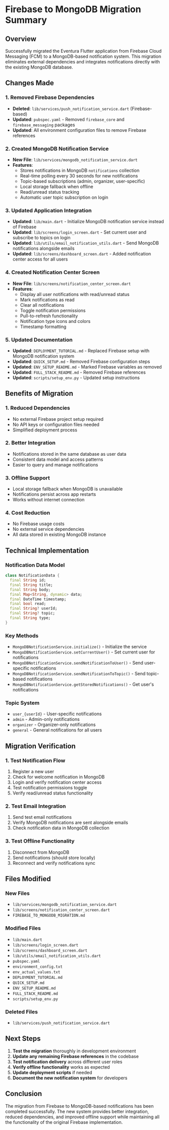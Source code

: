 # Firebase to MongoDB Migration Summary

## Overview
Successfully migrated the Eventura Flutter application from Firebase Cloud Messaging (FCM) to a MongoDB-based notification system. This migration eliminates external dependencies and integrates notifications directly with the existing MongoDB database.

## Changes Made

### 1. Removed Firebase Dependencies
- **Deleted**: `lib/services/push_notification_service.dart` (Firebase-based)
- **Updated**: `pubspec.yaml` - Removed `firebase_core` and `firebase_messaging` packages
- **Updated**: All environment configuration files to remove Firebase references

### 2. Created MongoDB Notification Service
- **New File**: `lib/services/mongodb_notification_service.dart`
- **Features**:
  - Stores notifications in MongoDB `notifications` collection
  - Real-time polling every 30 seconds for new notifications
  - Topic-based subscriptions (admin, organizer, user-specific)
  - Local storage fallback when offline
  - Read/unread status tracking
  - Automatic user topic subscription on login

### 3. Updated Application Integration
- **Updated**: `lib/main.dart` - Initialize MongoDB notification service instead of Firebase
- **Updated**: `lib/screens/login_screen.dart` - Set current user and subscribe to topics on login
- **Updated**: `lib/utils/email_notification_utils.dart` - Send MongoDB notifications alongside emails
- **Updated**: `lib/screens/dashboard_screen.dart` - Added notification center access for all users

### 4. Created Notification Center Screen
- **New File**: `lib/screens/notification_center_screen.dart`
- **Features**:
  - Display all user notifications with read/unread status
  - Mark notifications as read
  - Clear all notifications
  - Toggle notification permissions
  - Pull-to-refresh functionality
  - Notification type icons and colors
  - Timestamp formatting

### 5. Updated Documentation
- **Updated**: `DEPLOYMENT_TUTORIAL.md` - Replaced Firebase setup with MongoDB notification system
- **Updated**: `QUICK_SETUP.md` - Removed Firebase configuration steps
- **Updated**: `ENV_SETUP_README.md` - Marked Firebase variables as removed
- **Updated**: `FULL_STACK_README.md` - Removed Firebase references
- **Updated**: `scripts/setup_env.py` - Updated setup instructions

## Benefits of Migration

### 1. Reduced Dependencies
- No external Firebase project setup required
- No API keys or configuration files needed
- Simplified deployment process

### 2. Better Integration
- Notifications stored in the same database as user data
- Consistent data model and access patterns
- Easier to query and manage notifications

### 3. Offline Support
- Local storage fallback when MongoDB is unavailable
- Notifications persist across app restarts
- Works without internet connection

### 4. Cost Reduction
- No Firebase usage costs
- No external service dependencies
- All data stored in existing MongoDB instance

## Technical Implementation

### Notification Data Model
```dart
class NotificationData {
  final String id;
  final String title;
  final String body;
  final Map<String, dynamic> data;
  final DateTime timestamp;
  final bool read;
  final String? userId;
  final String? topic;
  final String type;
}
```

### Key Methods
- `MongoDBNotificationService.initialize()` - Initialize the service
- `MongoDBNotificationService.setCurrentUser()` - Set current user for notifications
- `MongoDBNotificationService.sendNotificationToUser()` - Send user-specific notifications
- `MongoDBNotificationService.sendNotificationToTopic()` - Send topic-based notifications
- `MongoDBNotificationService.getStoredNotifications()` - Get user's notifications

### Topic System
- `user_{userId}` - User-specific notifications
- `admin` - Admin-only notifications
- `organizer` - Organizer-only notifications
- `general` - General notifications for all users

## Migration Verification

### 1. Test Notification Flow
1. Register a new user
2. Check for welcome notification in MongoDB
3. Login and verify notification center access
4. Test notification permissions toggle
5. Verify read/unread status functionality

### 2. Test Email Integration
1. Send test email notifications
2. Verify MongoDB notifications are sent alongside emails
3. Check notification data in MongoDB collection

### 3. Test Offline Functionality
1. Disconnect from MongoDB
2. Send notifications (should store locally)
3. Reconnect and verify notifications sync

## Files Modified

### New Files
- `lib/services/mongodb_notification_service.dart`
- `lib/screens/notification_center_screen.dart`
- `FIREBASE_TO_MONGODB_MIGRATION.md`

### Modified Files
- `lib/main.dart`
- `lib/screens/login_screen.dart`
- `lib/screens/dashboard_screen.dart`
- `lib/utils/email_notification_utils.dart`
- `pubspec.yaml`
- `environment_config.txt`
- `env_actual_values.txt`
- `DEPLOYMENT_TUTORIAL.md`
- `QUICK_SETUP.md`
- `ENV_SETUP_README.md`
- `FULL_STACK_README.md`
- `scripts/setup_env.py`

### Deleted Files
- `lib/services/push_notification_service.dart`

## Next Steps

1. **Test the migration** thoroughly in development environment
2. **Update any remaining Firebase references** in the codebase
3. **Test notification delivery** across different user roles
4. **Verify offline functionality** works as expected
5. **Update deployment scripts** if needed
6. **Document the new notification system** for developers

## Conclusion

The migration from Firebase to MongoDB-based notifications has been completed successfully. The new system provides better integration, reduced dependencies, and improved offline support while maintaining all the functionality of the original Firebase implementation. 